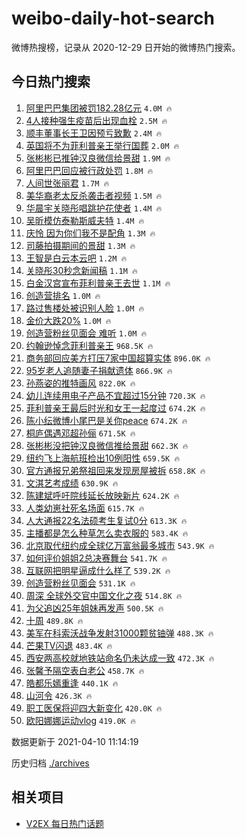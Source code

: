 # weibo-daily-hot-search

微博热搜榜，记录从 2020-12-29 日开始的微博热门搜索。

## 今日热门搜索

<!-- BEGIN -->

1. [阿里巴巴集团被罚182.28亿元](https://s.weibo.com/weibo?q=%23%E9%98%BF%E9%87%8C%E5%B7%B4%E5%B7%B4%E9%9B%86%E5%9B%A2%E8%A2%AB%E7%BD%9A182.28%E4%BA%BF%E5%85%83%23&Refer=top) `4.0M 🔥`
1. [4人接种强生疫苗后出现血栓](https://s.weibo.com/weibo?q=%234%E4%BA%BA%E6%8E%A5%E7%A7%8D%E5%BC%BA%E7%94%9F%E7%96%AB%E8%8B%97%E5%90%8E%E5%87%BA%E7%8E%B0%E8%A1%80%E6%A0%93%23&Refer=top) `2.5M 🔥`
1. [顺丰董事长王卫因预亏致歉](https://s.weibo.com/weibo?q=%23%E9%A1%BA%E4%B8%B0%E8%91%A3%E4%BA%8B%E9%95%BF%E7%8E%8B%E5%8D%AB%E5%9B%A0%E9%A2%84%E4%BA%8F%E8%87%B4%E6%AD%89%23&Refer=top) `2.4M 🔥`
1. [英国将不为菲利普亲王举行国葬](https://s.weibo.com/weibo?q=%23%E8%8B%B1%E5%9B%BD%E5%B0%86%E4%B8%8D%E4%B8%BA%E8%8F%B2%E5%88%A9%E6%99%AE%E4%BA%B2%E7%8E%8B%E4%B8%BE%E8%A1%8C%E5%9B%BD%E8%91%AC%23&Refer=top) `2.0M 🔥`
1. [张彬彬已推钟汉良微信给景甜](https://s.weibo.com/weibo?q=%23%E5%BC%A0%E5%BD%AC%E5%BD%AC%E5%B7%B2%E6%8E%A8%E9%92%9F%E6%B1%89%E8%89%AF%E5%BE%AE%E4%BF%A1%E7%BB%99%E6%99%AF%E7%94%9C%23&Refer=top) `1.9M 🔥`
1. [阿里巴巴回应被行政处罚](https://s.weibo.com/weibo?q=%E9%98%BF%E9%87%8C%E5%B7%B4%E5%B7%B4%E5%9B%9E%E5%BA%94%E8%A2%AB%E8%A1%8C%E6%94%BF%E5%A4%84%E7%BD%9A&Refer=top) `1.8M 🔥`
1. [人间世张丽君](https://s.weibo.com/weibo?q=%23%E4%BA%BA%E9%97%B4%E4%B8%96%E5%BC%A0%E4%B8%BD%E5%90%9B%23&Refer=top) `1.7M 🔥`
1. [美华裔老太反杀袭击者视频](https://s.weibo.com/weibo?q=%23%E7%BE%8E%E5%8D%8E%E8%A3%94%E8%80%81%E5%A4%AA%E5%8F%8D%E6%9D%80%E8%A2%AD%E5%87%BB%E8%80%85%E8%A7%86%E9%A2%91%23&Refer=top) `1.5M 🔥`
1. [华晨宇关晓彤唱跳护花使者](https://s.weibo.com/weibo?q=%23%E5%8D%8E%E6%99%A8%E5%AE%87%E5%85%B3%E6%99%93%E5%BD%A4%E5%94%B1%E8%B7%B3%E6%8A%A4%E8%8A%B1%E4%BD%BF%E8%80%85%23&Refer=top) `1.4M 🔥`
1. [吴昕模仿泰勒斯威夫特](https://s.weibo.com/weibo?q=%23%E5%90%B4%E6%98%95%E6%A8%A1%E4%BB%BF%E6%B3%B0%E5%8B%92%E6%96%AF%E5%A8%81%E5%A4%AB%E7%89%B9%23&Refer=top) `1.4M 🔥`
1. [庆怜 因为你们我不是配角](https://s.weibo.com/weibo?q=%E5%BA%86%E6%80%9C%20%E5%9B%A0%E4%B8%BA%E4%BD%A0%E4%BB%AC%E6%88%91%E4%B8%8D%E6%98%AF%E9%85%8D%E8%A7%92&Refer=top) `1.3M 🔥`
1. [司藤拍摄期间的景甜](https://s.weibo.com/weibo?q=%23%E5%8F%B8%E8%97%A4%E6%8B%8D%E6%91%84%E6%9C%9F%E9%97%B4%E7%9A%84%E6%99%AF%E7%94%9C%23&Refer=top) `1.3M 🔥`
1. [王智是白云本云吧](https://s.weibo.com/weibo?q=%23%E7%8E%8B%E6%99%BA%E6%98%AF%E7%99%BD%E4%BA%91%E6%9C%AC%E4%BA%91%E5%90%A7%23&Refer=top) `1.2M 🔥`
1. [关晓彤30秒念新闻稿](https://s.weibo.com/weibo?q=%23%E5%85%B3%E6%99%93%E5%BD%A430%E7%A7%92%E5%BF%B5%E6%96%B0%E9%97%BB%E7%A8%BF%23&Refer=top) `1.1M 🔥`
1. [白金汉宫宣布菲利普亲王去世](https://s.weibo.com/weibo?q=%23%E7%99%BD%E9%87%91%E6%B1%89%E5%AE%AB%E5%AE%A3%E5%B8%83%E8%8F%B2%E5%88%A9%E6%99%AE%E4%BA%B2%E7%8E%8B%E5%8E%BB%E4%B8%96%23&Refer=top) `1.1M 🔥`
1. [创造营排名](https://s.weibo.com/weibo?q=%E5%88%9B%E9%80%A0%E8%90%A5%E6%8E%92%E5%90%8D&Refer=top) `1.0M 🔥`
1. [路过售楼处被识别人脸](https://s.weibo.com/weibo?q=%E8%B7%AF%E8%BF%87%E5%94%AE%E6%A5%BC%E5%A4%84%E8%A2%AB%E8%AF%86%E5%88%AB%E4%BA%BA%E8%84%B8&Refer=top) `1.0M 🔥`
1. [金价大跌20%](https://s.weibo.com/weibo?q=%23%E9%87%91%E4%BB%B7%E5%A4%A7%E8%B7%8C20%25%23&Refer=top) `1.0M 🔥`
1. [创造营粉丝见面会 难听](https://s.weibo.com/weibo?q=%E5%88%9B%E9%80%A0%E8%90%A5%E7%B2%89%E4%B8%9D%E8%A7%81%E9%9D%A2%E4%BC%9A%20%E9%9A%BE%E5%90%AC&Refer=top) `1.0M 🔥`
1. [约翰逊悼念菲利普亲王](https://s.weibo.com/weibo?q=%23%E7%BA%A6%E7%BF%B0%E9%80%8A%E6%82%BC%E5%BF%B5%E8%8F%B2%E5%88%A9%E6%99%AE%E4%BA%B2%E7%8E%8B%23&Refer=top) `968.5K 🔥`
1. [商务部回应美方打压7家中国超算实体](https://s.weibo.com/weibo?q=%E5%95%86%E5%8A%A1%E9%83%A8%E5%9B%9E%E5%BA%94%E7%BE%8E%E6%96%B9%E6%89%93%E5%8E%8B7%E5%AE%B6%E4%B8%AD%E5%9B%BD%E8%B6%85%E7%AE%97%E5%AE%9E%E4%BD%93&Refer=top) `896.0K 🔥`
1. [95岁老人追随妻子捐献遗体](https://s.weibo.com/weibo?q=%2395%E5%B2%81%E8%80%81%E4%BA%BA%E8%BF%BD%E9%9A%8F%E5%A6%BB%E5%AD%90%E6%8D%90%E7%8C%AE%E9%81%97%E4%BD%93%23&Refer=top) `866.9K 🔥`
1. [孙燕姿的推特画风](https://s.weibo.com/weibo?q=%23%E5%AD%99%E7%87%95%E5%A7%BF%E7%9A%84%E6%8E%A8%E7%89%B9%E7%94%BB%E9%A3%8E%23&Refer=top) `822.0K 🔥`
1. [幼儿连续用电子产品不宜超过15分钟](https://s.weibo.com/weibo?q=%23%E5%B9%BC%E5%84%BF%E8%BF%9E%E7%BB%AD%E7%94%A8%E7%94%B5%E5%AD%90%E4%BA%A7%E5%93%81%E4%B8%8D%E5%AE%9C%E8%B6%85%E8%BF%8715%E5%88%86%E9%92%9F%23&Refer=top) `720.3K 🔥`
1. [菲利普亲王最后时光和女王一起度过](https://s.weibo.com/weibo?q=%E8%8F%B2%E5%88%A9%E6%99%AE%E4%BA%B2%E7%8E%8B%E6%9C%80%E5%90%8E%E6%97%B6%E5%85%89%E5%92%8C%E5%A5%B3%E7%8E%8B%E4%B8%80%E8%B5%B7%E5%BA%A6%E8%BF%87&Refer=top) `674.2K 🔥`
1. [陈小纭微博小尾巴是关你peace](https://s.weibo.com/weibo?q=%E9%99%88%E5%B0%8F%E7%BA%AD%E5%BE%AE%E5%8D%9A%E5%B0%8F%E5%B0%BE%E5%B7%B4%E6%98%AF%E5%85%B3%E4%BD%A0peace&Refer=top) `674.2K 🔥`
1. [桐庐偶遇邓超孙俪](https://s.weibo.com/weibo?q=%23%E6%A1%90%E5%BA%90%E5%81%B6%E9%81%87%E9%82%93%E8%B6%85%E5%AD%99%E4%BF%AA%23&Refer=top) `671.5K 🔥`
1. [张彬彬没把钟汉良微信推给景甜](https://s.weibo.com/weibo?q=%23%E5%BC%A0%E5%BD%AC%E5%BD%AC%E6%B2%A1%E6%8A%8A%E9%92%9F%E6%B1%89%E8%89%AF%E5%BE%AE%E4%BF%A1%E6%8E%A8%E7%BB%99%E6%99%AF%E7%94%9C%23&Refer=top) `662.3K 🔥`
1. [纽约飞上海航班检出10例阳性](https://s.weibo.com/weibo?q=%23%E7%BA%BD%E7%BA%A6%E9%A3%9E%E4%B8%8A%E6%B5%B7%E8%88%AA%E7%8F%AD%E6%A3%80%E5%87%BA10%E4%BE%8B%E9%98%B3%E6%80%A7%23&Refer=top) `659.5K 🔥`
1. [官方通报兄弟祭祖回来发现房屋被拆](https://s.weibo.com/weibo?q=%23%E5%AE%98%E6%96%B9%E9%80%9A%E6%8A%A5%E5%85%84%E5%BC%9F%E7%A5%AD%E7%A5%96%E5%9B%9E%E6%9D%A5%E5%8F%91%E7%8E%B0%E6%88%BF%E5%B1%8B%E8%A2%AB%E6%8B%86%23&Refer=top) `658.8K 🔥`
1. [文淇艺考成绩](https://s.weibo.com/weibo?q=%23%E6%96%87%E6%B7%87%E8%89%BA%E8%80%83%E6%88%90%E7%BB%A9%23&Refer=top) `630.9K 🔥`
1. [陈建斌呼吁院线延长放映新片](https://s.weibo.com/weibo?q=%23%E9%99%88%E5%BB%BA%E6%96%8C%E5%91%BC%E5%90%81%E9%99%A2%E7%BA%BF%E5%BB%B6%E9%95%BF%E6%94%BE%E6%98%A0%E6%96%B0%E7%89%87%23&Refer=top) `624.2K 🔥`
1. [人类幼崽社死名场面](https://s.weibo.com/weibo?q=%23%E4%BA%BA%E7%B1%BB%E5%B9%BC%E5%B4%BD%E7%A4%BE%E6%AD%BB%E5%90%8D%E5%9C%BA%E9%9D%A2%23&Refer=top) `615.7K 🔥`
1. [人大通报22名法硕考生复试0分](https://s.weibo.com/weibo?q=%23%E4%BA%BA%E5%A4%A7%E9%80%9A%E6%8A%A522%E5%90%8D%E6%B3%95%E7%A1%95%E8%80%83%E7%94%9F%E5%A4%8D%E8%AF%950%E5%88%86%23&Refer=top) `613.3K 🔥`
1. [主播都是怎么种草怎么卖衣服的](https://s.weibo.com/weibo?q=%E4%B8%BB%E6%92%AD%E9%83%BD%E6%98%AF%E6%80%8E%E4%B9%88%E7%A7%8D%E8%8D%89%E6%80%8E%E4%B9%88%E5%8D%96%E8%A1%A3%E6%9C%8D%E7%9A%84&Refer=top) `583.4K 🔥`
1. [北京取代纽约成全球亿万富翁最多城市](https://s.weibo.com/weibo?q=%23%E5%8C%97%E4%BA%AC%E5%8F%96%E4%BB%A3%E7%BA%BD%E7%BA%A6%E6%88%90%E5%85%A8%E7%90%83%E4%BA%BF%E4%B8%87%E5%AF%8C%E7%BF%81%E6%9C%80%E5%A4%9A%E5%9F%8E%E5%B8%82%23&Refer=top) `543.9K 🔥`
1. [如何评价姐姐2总决赛舞台](https://s.weibo.com/weibo?q=%23%E5%A6%82%E4%BD%95%E8%AF%84%E4%BB%B7%E5%A7%90%E5%A7%902%E6%80%BB%E5%86%B3%E8%B5%9B%E8%88%9E%E5%8F%B0%23&Refer=top) `541.7K 🔥`
1. [互联网把明星逼成什么样了](https://s.weibo.com/weibo?q=%23%E4%BA%92%E8%81%94%E7%BD%91%E6%8A%8A%E6%98%8E%E6%98%9F%E9%80%BC%E6%88%90%E4%BB%80%E4%B9%88%E6%A0%B7%E4%BA%86%23&Refer=top) `539.2K 🔥`
1. [创造营粉丝见面会](https://s.weibo.com/weibo?q=%23%E5%88%9B%E9%80%A0%E8%90%A5%E7%B2%89%E4%B8%9D%E8%A7%81%E9%9D%A2%E4%BC%9A%23&Refer=top) `531.1K 🔥`
1. [周深 全球外交官中国文化之夜](https://s.weibo.com/weibo?q=%E5%91%A8%E6%B7%B1%20%E5%85%A8%E7%90%83%E5%A4%96%E4%BA%A4%E5%AE%98%E4%B8%AD%E5%9B%BD%E6%96%87%E5%8C%96%E4%B9%8B%E5%A4%9C&Refer=top) `514.8K 🔥`
1. [为父追凶25年姐妹再发声](https://s.weibo.com/weibo?q=%E4%B8%BA%E7%88%B6%E8%BF%BD%E5%87%B625%E5%B9%B4%E5%A7%90%E5%A6%B9%E5%86%8D%E5%8F%91%E5%A3%B0&Refer=top) `500.5K 🔥`
1. [十周](https://s.weibo.com/weibo?q=%E5%8D%81%E5%91%A8&Refer=top) `489.8K 🔥`
1. [美军在科索沃战争发射31000颗贫铀弹](https://s.weibo.com/weibo?q=%E7%BE%8E%E5%86%9B%E5%9C%A8%E7%A7%91%E7%B4%A2%E6%B2%83%E6%88%98%E4%BA%89%E5%8F%91%E5%B0%8431000%E9%A2%97%E8%B4%AB%E9%93%80%E5%BC%B9&Refer=top) `488.3K 🔥`
1. [芒果TV闪退](https://s.weibo.com/weibo?q=%23%E8%8A%92%E6%9E%9CTV%E9%97%AA%E9%80%80%23&Refer=top) `483.4K 🔥`
1. [西安两高校就地铁站命名仍未达成一致](https://s.weibo.com/weibo?q=%23%E8%A5%BF%E5%AE%89%E4%B8%A4%E9%AB%98%E6%A0%A1%E5%B0%B1%E5%9C%B0%E9%93%81%E7%AB%99%E5%91%BD%E5%90%8D%E4%BB%8D%E6%9C%AA%E8%BE%BE%E6%88%90%E4%B8%80%E8%87%B4%23&Refer=top) `472.3K 🔥`
1. [张馨予隔空表白老公](https://s.weibo.com/weibo?q=%23%E5%BC%A0%E9%A6%A8%E4%BA%88%E9%9A%94%E7%A9%BA%E8%A1%A8%E7%99%BD%E8%80%81%E5%85%AC%23&Refer=top) `458.7K 🔥`
1. [皓都乐嫣重逢](https://s.weibo.com/weibo?q=%23%E7%9A%93%E9%83%BD%E4%B9%90%E5%AB%A3%E9%87%8D%E9%80%A2%23&Refer=top) `440.1K 🔥`
1. [山河令](https://s.weibo.com/weibo?q=%E5%B1%B1%E6%B2%B3%E4%BB%A4&Refer=top) `426.3K 🔥`
1. [职工医保将迎四大新变化](https://s.weibo.com/weibo?q=%23%E8%81%8C%E5%B7%A5%E5%8C%BB%E4%BF%9D%E5%B0%86%E8%BF%8E%E5%9B%9B%E5%A4%A7%E6%96%B0%E5%8F%98%E5%8C%96%23&Refer=top) `420.0K 🔥`
1. [欧阳娜娜运动vlog](https://s.weibo.com/weibo?q=%23%E6%AC%A7%E9%98%B3%E5%A8%9C%E5%A8%9C%E8%BF%90%E5%8A%A8vlog%23&Refer=top) `419.0K 🔥`

数据更新于 2021-04-10 11:14:19

<!-- END -->

历史归档 [./archives](./archives)

## 相关项目

- [V2EX 每日热门话题](https://github.com/boojack/v2ex-daily-hot-topic)
